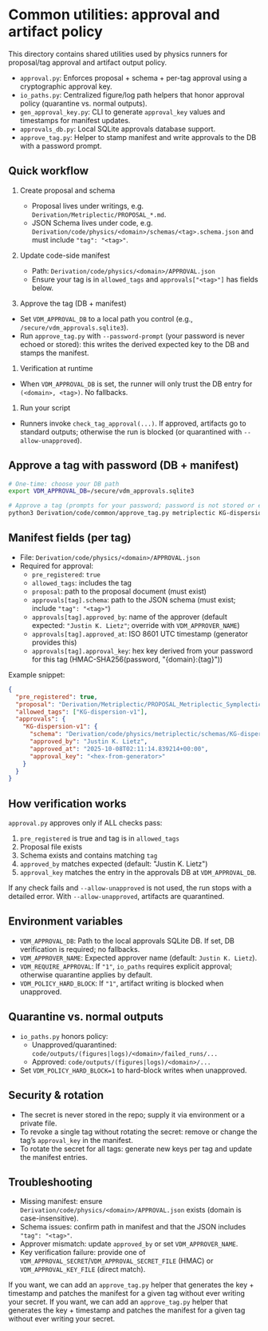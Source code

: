 # Common utilities: approval and artifact policy

This directory contains shared utilities used by physics runners for proposal/tag approval and artifact output policy.

- `approval.py`: Enforces proposal + schema + per-tag approval using a cryptographic approval key.
- `io_paths.py`: Centralized figure/log path helpers that honor approval policy (quarantine vs. normal outputs).
- `gen_approval_key.py`: CLI to generate `approval_key` values and timestamps for manifest updates.
- `approvals_db.py`: Local SQLite approvals database support.
- `approve_tag.py`: Helper to stamp manifest and write approvals to the DB with a password prompt.

## Quick workflow

1) Create proposal and schema
   - Proposal lives under writings, e.g. `Derivation/Metriplectic/PROPOSAL_*.md`.
   - JSON Schema lives under code, e.g. `Derivation/code/physics/<domain>/schemas/<tag>.schema.json` and must include `"tag": "<tag>"`.

2) Update code-side manifest
   - Path: `Derivation/code/physics/<domain>/APPROVAL.json`
   - Ensure your tag is in `allowed_tags` and `approvals["<tag>"]` has fields below.

3) Approve the tag (DB + manifest)

- Set `VDM_APPROVAL_DB` to a local path you control (e.g., `/secure/vdm_approvals.sqlite3`).
- Run `approve_tag.py` with `--password-prompt` (your password is never echoed or stored): this writes the derived expected key to the DB and stamps the manifest.

1) Verification at runtime

- When `VDM_APPROVAL_DB` is set, the runner will only trust the DB entry for `(<domain>, <tag>)`. No fallbacks.

1) Run your script

- Runners invoke `check_tag_approval(...)`. If approved, artifacts go to standard outputs; otherwise the run is blocked (or quarantined with `--allow-unapproved`).

## Approve a tag with password (DB + manifest)

```bash
# One-time: choose your DB path
export VDM_APPROVAL_DB=/secure/vdm_approvals.sqlite3

# Approve a tag (prompts for your password; password is not stored or echoed)
python3 Derivation/code/common/approve_tag.py metriplectic KG-dispersion-v1 --password-prompt --db "$VDM_APPROVAL_DB"
```

## Manifest fields (per tag)

- File: `Derivation/code/physics/<domain>/APPROVAL.json`
- Required for approval:
  - `pre_registered`: `true`
  - `allowed_tags`: includes the tag
  - `proposal`: path to the proposal document (must exist)
  - `approvals[tag].schema`: path to the JSON schema (must exist; include `"tag": "<tag>"`)
  - `approvals[tag].approved_by`: name of the approver (default expected: `"Justin K. Lietz"`; override with `VDM_APPROVER_NAME`)
  - `approvals[tag].approved_at`: ISO 8601 UTC timestamp (generator provides this)
  - `approvals[tag].approval_key`: hex key derived from your password for this tag (HMAC-SHA256(password, "{domain}:{tag}"))

Example snippet:

```json
{
  "pre_registered": true,
  "proposal": "Derivation/Metriplectic/PROPOSAL_Metriplectic_SymplecticPlusDG.md",
  "allowed_tags": ["KG-dispersion-v1"],
  "approvals": {
    "KG-dispersion-v1": {
      "schema": "Derivation/code/physics/metriplectic/schemas/KG-dispersion-v1.schema.json",
      "approved_by": "Justin K. Lietz",
      "approved_at": "2025-10-08T02:11:14.839214+00:00",
      "approval_key": "<hex-from-generator>"
    }
  }
}
```

## How verification works

`approval.py` approves only if ALL checks pass:

1) `pre_registered` is true and tag is in `allowed_tags`
2) Proposal file exists
3) Schema exists and contains matching `tag`
4) `approved_by` matches expected (default: "Justin K. Lietz")
5) `approval_key` matches the entry in the approvals DB at `VDM_APPROVAL_DB`.

If any check fails and `--allow-unapproved` is not used, the run stops with a detailed error. With `--allow-unapproved`, artifacts are quarantined.

## Environment variables

- `VDM_APPROVAL_DB`: Path to the local approvals SQLite DB. If set, DB verification is required; no fallbacks.
- `VDM_APPROVER_NAME`: Expected approver name (default: `Justin K. Lietz`).
- `VDM_REQUIRE_APPROVAL`: If `"1"`, `io_paths` requires explicit approval; otherwise quarantine applies by default.
- `VDM_POLICY_HARD_BLOCK`: If `"1"`, artifact writing is blocked when unapproved.

## Quarantine vs. normal outputs

- `io_paths.py` honors policy:
  - Unapproved/quarantined: `code/outputs/(figures|logs)/<domain>/failed_runs/...`
  - Approved: `code/outputs/(figures|logs)/<domain>/...`
- Set `VDM_POLICY_HARD_BLOCK=1` to hard-block writes when unapproved.

## Security & rotation

- The secret is never stored in the repo; supply it via environment or a private file.
- To revoke a single tag without rotating the secret: remove or change the tag’s `approval_key` in the manifest.
- To rotate the secret for all tags: generate new keys per tag and update the manifest entries.

## Troubleshooting

- Missing manifest: ensure `Derivation/code/physics/<domain>/APPROVAL.json` exists (domain is case-insensitive).
- Schema issues: confirm path in manifest and that the JSON includes `"tag": "<tag>"`.
- Approver mismatch: update `approved_by` or set `VDM_APPROVER_NAME`.
- Key verification failure: provide one of `VDM_APPROVAL_SECRET`/`VDM_APPROVAL_SECRET_FILE` (HMAC) or `VDM_APPROVAL_KEY_FILE` (direct match).


If you want, we can add an `approve_tag.py` helper that generates the key + timestamp and patches the manifest for a given tag without ever writing your secret.
If you want, we can add an `approve_tag.py` helper that generates the key + timestamp and patches the manifest for a given tag without ever writing your secret.
